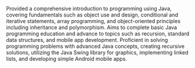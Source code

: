 Provided a comprehensive introduction to programming using Java, covering fundamentals such as object use and design, conditional and iterative statements, array programming, and object-oriented principles including inheritance and polymorphism. 
Aims to complete basic Java programming education and advance to topics such as recursion, standard data structures, and mobile app development. 
Proficient in solving programming problems with advanced Java concepts, creating recursive solutions, utilizing the Java Swing library for graphics, implementing linked lists, and developing simple Android mobile apps.
